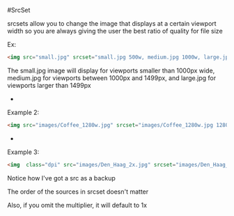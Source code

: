 #SrcSet

srcsets allow you to change the image that displays at a certain viewport width so you are always giving the user the best ratio of quality for file size

Ex:

```HTML
<img src="small.jpg" srcset="small.jpg 500w, medium.jpg 1000w, large.jpg 1500w">
```

The small.jpg image will display for viewports smaller than 1000px wide, medium.jpg for viewports between 1000px and 1499px, and large.jpg for viewports larger than 1499px

-

Example 2:

```HTML
<img src="images/Coffee_1280w.jpg" srcset="images/Coffee_1280w.jpg 1280w, images/Coffee_640w.jpg 640w" sizes="(max-width: 960px) 50vw, 100vw" alt="Coffee by Amy March from Turkey">
```

-

Example 3:

```HTML
<img  class="dpi" src="images/Den_Haag_2x.jpg" srcset="images/Den_Haag_2x.jpg 2x, images/Den_Haag_1x.jpg" alt="Den Haag Skyline">
```

Notice how I've got a src as a backup

The order of the sources in srcset doesn't matter

Also, if you omit the multiplier, it will default to 1x
